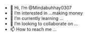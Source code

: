 - 👋 Hi, I’m @Mindabuhhay0307
- 👀 I’m interested in ...making money
- 🌱 I’m currently learning ...
- 💞️ I’m looking to collaborate on ...
- 📫 How to reach me ...

<!---
Mindabuhhay0307/Mindabuhhay0307 is a ✨ special ✨ repository because its `README.md` (this file) appears on your GitHub profile.
You can click the Preview link to take a look at your changes.
--->
